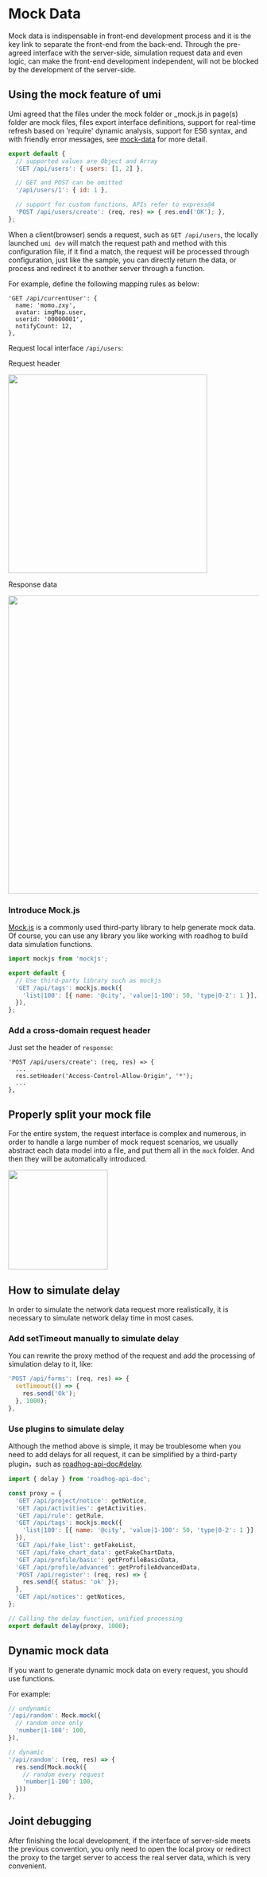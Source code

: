 # Mock Data

Mock data is indispensable in front-end development process and it is the key link to separate the front-end from the back-end. Through the pre-agreed interface with the server-side, simulation request data and even logic, can make the front-end development independent, will not be blocked by the development of the server-side.

## Using the mock feature of umi

Umi agreed that the files under the mock folder or _mock.js in page(s) folder are mock files, files export interface definitions, support for real-time refresh based on 'require' dynamic analysis, support for ES6 syntax, and with friendly error messages, see [mock-data](https://umijs.org/guide/mock-data.html) for more detail.

```js
export default {
  // supported values are Object and Array
  'GET /api/users': { users: [1, 2] },

  // GET and POST can be omitted
  '/api/users/1': { id: 1 },

  // support for custom functions, APIs refer to express@4
  'POST /api/users/create': (req, res) => { res.end('OK'); },
};
```

When a client(browser) sends a request, such as `GET /api/users`, the locally launched `umi dev` will match the request path and method with this configuration file, if it find a match, the request will be processed through configuration, just like the sample, you can directly return the data, or process and redirect it to another server through a function.

For example, define the following mapping rules as below:

```
'GET /api/currentUser': {
  name: 'momo.zxy',
  avatar: imgMap.user,
  userid: '00000001',
  notifyCount: 12,
},
```

Request local interface `/api/users`:

Request header

<img src="https://gw.alipayobjects.com/zos/rmsportal/ZdlcFoYonSGDupWnktZn.png" width="400" />

Response data

<img src="https://gw.alipayobjects.com/zos/rmsportal/OLHIXePGHkkFoaZVQAts.png" width="600" />

### Introduce Mock.js

[Mock.js](http://mockjs.com/) is a commonly used third-party library to help generate mock data. Of course, you can use any library you like working with roadhog to build data simulation functions.

```js
import mockjs from 'mockjs';

export default {
  // Use third-party library such as mockjs
  'GET /api/tags': mockjs.mock({
    'list|100': [{ name: '@city', 'value|1-100': 50, 'type|0-2': 1 }],
  }),
};
```

### Add a cross-domain request header

Just set the header of `response`:

```
'POST /api/users/create': (req, res) => {
  ...
  res.setHeader('Access-Control-Allow-Origin', '*');
  ...
},
```

## Properly split your mock file

For the entire system, the request interface is complex and numerous, in order to handle a large number of mock request scenarios, we usually abstract each data model into a file, and put them all in the `mock` folder. And then they will be automatically introduced.

<img src="https://gw.alipayobjects.com/zos/rmsportal/wbeiDacBkchXrTafasBy.png" width="200" />

## How to simulate delay

In order to simulate the network data request more realistically, it is necessary to simulate network delay time in most cases.

### Add setTimeout manually to simulate delay

You can rewrite the proxy method of the request and add the processing of simulation delay to it, like:

```js
'POST /api/forms': (req, res) => {
  setTimeout(() => {
    res.send('Ok');
  }, 1000);
},
```

### Use plugins to simulate delay

Although the method above is simple, it may be troublesome when you need to add delays for all request, it can be simplified by a third-party plugin，such as [roadhog-api-doc#delay](https://github.com/nikogu/roadhog-api-doc/blob/master/lib/utils.js#L5).

```js
import { delay } from 'roadhog-api-doc';

const proxy = {
  'GET /api/project/notice': getNotice,
  'GET /api/activities': getActivities,
  'GET /api/rule': getRule,
  'GET /api/tags': mockjs.mock({
    'list|100': [{ name: '@city', 'value|1-100': 50, 'type|0-2': 1 }]
  }),
  'GET /api/fake_list': getFakeList,
  'GET /api/fake_chart_data': getFakeChartData,
  'GET /api/profile/basic': getProfileBasicData,
  'GET /api/profile/advanced': getProfileAdvancedData,
  'POST /api/register': (req, res) => {
    res.send({ status: 'ok' });
  },
  'GET /api/notices': getNotices,
};

// Calling the delay function, unified processing
export default delay(proxy, 1000);
```

## Dynamic mock data

If you want to generate dynamic mock data on every request, you should use functions.

For example:

```js
// undynamic
'/api/random': Mock.mock({
  // random once only
  'number|1-100': 100,
}),
```

```js
// dynamic
'/api/random': (req, res) => {
  res.send(Mock.mock({
    // random every request
    'number|1-100': 100,
  }))
},
```

## Joint debugging

After finishing the local development, if the interface of server-side meets the previous convention, you only need to open the local proxy or redirect the proxy to the target server to access the real server data, which is very convenient.
